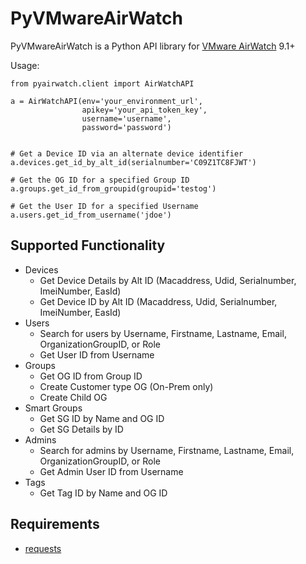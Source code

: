 PyVMwareAirWatch
=========

PyVMwareAirWatch is a Python API library for [VMware AirWatch](https://www.air-watch.com/) 9.1+

Usage:
```
from pyairwatch.client import AirWatchAPI

a = AirWatchAPI(env='your_environment_url',
                apikey='your_api_token_key',
                username='username',
                password='password')


# Get a Device ID via an alternate device identifier
a.devices.get_id_by_alt_id(serialnumber='C09Z1TC8FJWT')

# Get the OG ID for a specified Group ID
a.groups.get_id_from_groupid(groupid='testog')

# Get the User ID for a specified Username
a.users.get_id_from_username('jdoe')
```

Supported Functionality
---
* Devices
  * Get Device Details by Alt ID (Macaddress, Udid, Serialnumber, ImeiNumber, EasId)
  * Get Device ID by Alt ID (Macaddress, Udid, Serialnumber, ImeiNumber, EasId)
* Users
  * Search for users by Username, Firstname, Lastname, Email,
  OrganizationGroupID, or Role
  * Get User ID from Username
* Groups
  * Get OG ID from Group ID
  * Create Customer type OG (On-Prem only)
  * Create Child OG
* Smart Groups
  * Get SG ID by Name and OG ID
  * Get SG Details by ID
* Admins
  * Search for admins by Username, Firstname, Lastname, Email,
  OrganizationGroupID, or Role
  * Get Admin User ID from Username
* Tags
  * Get Tag ID by Name and OG ID

Requirements
---
* [requests](http://docs.python-requests.org/en/latest/)
